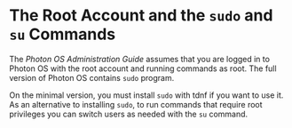 # The Root Account and the `sudo` and `su` Commands

The *Photon OS Administration Guide* assumes that you are logged in to Photon OS with the root account and running commands as root. The full version of Photon OS contains `sudo` program. 

On the minimal version, you must install `sudo` with tdnf if you want to use it. As an alternative to installing `sudo`, to run commands that require root privileges you can switch users as needed with the `su` command.
